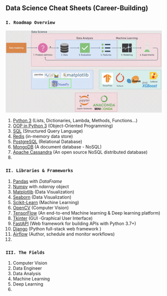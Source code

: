 ## Data Science Cheat Sheets (Career-Building)

### `I. Roadmap Overview`
![DS-Roadmap Overview](DS-Roadmap.png)

1. [Python 3](https://mode.com/python-tutorial/python-basics/) (Lists, Dictionaries, Lambda, Methods, Functions...)
2. [OOP in Python 3](https://www.tutorialspoint.com/python3/python_classes_objects.htm) (Object-Oriented Programming)
3. [SQL](https://mode.com/sql-tutorial/introduction-to-sql/) (Structured Query Language)
4. [Redis](https://redis.io/) (in-memory data store)
5. [PostgreSQL](https://www.postgresql.org/) (Relational Database)
6. [MongoDB](https://www.mongodb.com/) (A document database - NoSQL)
7. [Apache Cassandra](https://cassandra.apache.org/_/index.html) (An open source NoSQL distributed database)
8. 

### `II. Libraries & Frameworks`
1. [Pandas](https://pandas.pydata.org/) with *DataFrame*
2. [Numpy](https://numpy.org/) with *ndarray* object
3. [Matplotlib](https://matplotlib.org/) (Data Visualization)
4. [Seaborn](https://seaborn.pydata.org/) (Data Visualization)
5. [Scikit-Learn](https://scikit-learn.org/stable/) (Machine Learning)
6. [OpenCV](https://opencv.org/) (Computer Vision)
7. [TensorFlow](https://www.tensorflow.org/) (An end-to-end Machine learning & Deep learning platform)
8. [Tkinter](https://wiki.python.org/moin/TkInter) (GUI -Graphical User Interface)
9. [FastAPI](https://fastapi.tiangolo.com/) (Web framework for building APIs with Python 3.7+)
10. [Django](https://www.djangoproject.com/) (Python full-stack web framework )
11. [Airflow](https://airflow.apache.org/) (Author, schedule and monitor workflows)
12. 

### `III. The Fields`
1. Computer Vision
2. Data Engineer
3. Data Analysis
4. Machine Learning
5. Deep Learning
6. 
